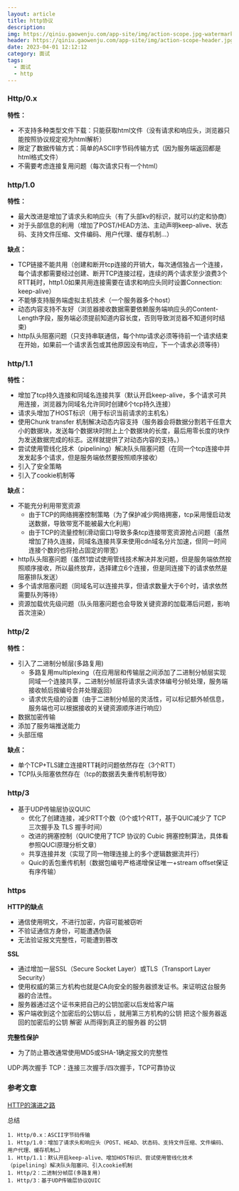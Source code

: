 ```yaml
---
layout: article
title: http协议
description: 
img: https://qiniu.gaowenju.com/app-site/img/action-scope.jpg-watermark
header: https://qiniu.gaowenju.com/app-site/img/action-scope-header.jpg-watermark
date: 2023-04-01 12:12:12
category: 面试
tags:
  - 面试
  - http
---
```



### Http/0.x

**特性：**

- 不支持多种类型文件下载：只能获取html文件（没有请求和响应头，浏览器只能按照协议规定视为html解析）
- 限定了数据传输方式：简单的ASCII字节码传输方式（因为服务端返回都是html格式文件）
- 不需要考虑连接复用问题（每次请求只有一个html）


### http/1.0

**特性：**

- 最大改进是增加了请求头和响应头（有了头部kv的标识，就可以约定和协商）
- 对于头部信息的利用（增加了POST/HEAD方法、主动声明keep-alive、状态码、支持文件压缩、文件编码、用户代理、缓存机制…）

**缺点：**

- TCP链接不能共用（创建和断开tcp连接的开销大，每次通信独占一个连接，每个请求都需要经过创建、断开TCP连接过程，连续的两个请求至少浪费3个RTT耗时，http1.0如果共用连接需要在请求和响应头同时设置Connection: keep-alive）
- 不能够支持服务端虚拟主机技术（一个服务器多个host）
- 动态内容支持不友好（浏览器接收数据需要依赖服务端响应头的Content-Length字段，服务端必须提前知道内容长度，否则导致浏览器不知道何时结束)
- http队头阻塞问题（只支持串联通信，每个http请求必须等待前一个请求结束在开始，如果前一个请求丢包或其他原因没有响应，下一个请求必须等待）


### http/1.1

**特性：**

- 增加了tcp持久连接和同域名连接共享（默认开启keep-alive，多个请求可共用连接，浏览器为同域名允许同时创建6个tcp持久连接）
- 请求头增加了HOST标识（用于标识当前请求的主机名）
- 使用Chunk transfer 机制解决动态内容支持（服务器会将数据分割若干任意大小的数据块，发送每个数据块时附上上个数据块的长度，最后用零长度的块作为发送数据完成的标志。这样就提供了对动态内容的支持。）
- 尝试使用管线化技术（pipelining）解决队头阻塞问题（在同一个tcp连接中并发发起多个请求，但是服务端依然要按照顺序接收）
- 引入了安全策略
- 引入了cookie机制等

**缺点：**

- 不能充分利用带宽资源
	- 由于TCP的网络拥塞控制策略（为了保护减少网络拥塞，tcp采用慢启动发送数据，导致带宽不能被最大化利用）
	- 由于TCP的流量控制(滑动窗口)导致多条tcp连接带宽资源抢占问题（虽然增加了持久连接，同域名连接共享来使用cdn域名分片加速，但同一时间连接个数的也将抢占固定的带宽）
- http队头阻塞问题（虽然1尝试使用管线技术解决并发问题，但是服务端依然按照顺序接收，所以最终放弃，选择建立6个连接，但是同连接下的请求依然是阻塞排队发送）
- 多个请求阻塞问题（同域名可以连接共享，但请求数量大于6个时，请求依然需要队列等待）
- 资源加载优先级问题（队头阻塞问题也会导致关键资源的加载滞后问题，影响首次渲染）

### http/2

**特性：**

- 引入了二进制分帧层(多路复用)
	- 多路复用multiplexing（在应用层和传输层之间添加了二进制分帧层实现同域一个连接共享，二进制分帧层将请求头请求体编号分帧处理，服务端接收帧后按编号合并处理返回）
	- 请求优先级的设置（由于二进制分帧层的灵活性，可以标记额外帧信息，服务端也可以根据接收的关键资源顺序进行响应）
- 数据加密传输
- 添加了服务端推送能力
- 头部压缩

**缺点：**

- 单个TCP+TLS建立连接RTT耗时问题依然存在（3个RTT）
- TCP队头阻塞依然存在（tcp的数据丢失重传机制导致）

### http/3

- 基于UDP传输层协议QUIC
	- 优化了创建连接，减少RTT个数（0个或1个RTT，基于QUIC减少了 TCP 三次握手及 TLS 握手时间）
	- 改进的拥塞控制（QUIC使用了TCP 协议的 Cubic 拥塞控制算法，具体看参照QUCI原理分析文章）
	- 共享连接并发（实现了同一物理连接上的多个逻辑数据流并行）
	- Quic的丢包重传机制（数据包编号严格递增保证唯一+stream offset保证有序传输）



### https

**HTTP的缺点**

- 通信使用明文，不进行加密，内容可能被窃听
- 不验证通信方身份，可能遭遇伪装
- 无法验证报文完整性，可能遭到篡改

**SSL**

- 通过增加一层SSL（Secure Socket Layer）或TLS（Transport Layer Security）
- 使用权威的第三方机构也就是CA向安全的服务器颁发证书。来证明这台服务器的合法性。
- 服务器通过这个证书来把自己的公钥加密以后发给客户端
- 客户端收到这个加密后的公钥以后 ，就用第三方机构的公钥 把这个服务器返回的加密后的公钥 解密 从而得到真正的服务器 的公钥

**完整性保护**

- 为了防止篡改通常使用MD5或SHA-1确定报文的完整性


UDP:两次握手
TCP：连接三次握手/四次握手，TCP可靠协议

### 参考文章
[HTTP的演进之路](https://zhuanlan.zhihu.com/p/50879185)


总结

	1. Http/0.x：ASCII字节码传输
	1. Http/1.0：增加了请求头和响应头（POST、HEAD、状态码、支持文件压缩、文件编码、用户代理、缓存机制…）
	1. Http/1.1：默认开启keep-alive、增加HOST标识、尝试使用管线化技术（pipelining）解决队头阻塞问、引入cookie机制
	1. Http/2：二进制分帧层(多路复用)
	1. Http/3：基于UDP传输层协议QUIC
